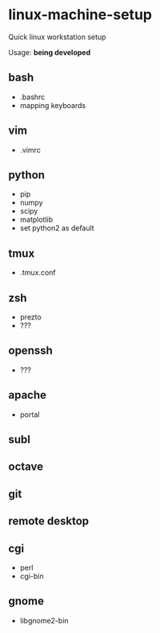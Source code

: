 # linux-machine-setup
Quick linux workstation setup

Usage: **being developed**

## bash
- .bashrc
- mapping keyboards

## vim
- .vimrc

## python
- pip
- numpy
- scipy
- matplotlib
- set python2 as default

## tmux
- .tmux.conf

## zsh
- prezto
- ???

## openssh
- ???

## apache
- portal

## subl

## octave

## git

## remote desktop

## cgi
- perl
- cgi-bin

## gnome
- libgnome2-bin
